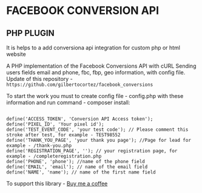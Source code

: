 # FACEBOOK CONVERSION API 
## PHP PLUGIN
It is helps to a add conversiona api integration for custom php or html website

A PHP implementation of the Facebook Conversions API with cURL
Sending users fields email and phone, fbc, fbp, geo information, with config file. Update of this repository - ```https://github.com/gilbertocortez/facebook_conversions```

To start the work you must to create config file - config.php with these information and run command - composer install:
 ```//Define the access token, pixel ID, and test event code

define('ACCESS_TOKEN', 'Conversion API Access token');
define('PIXEL_ID', 'Your pixel id');
define('TEST_EVENT_CODE', 'your test code'); // Please comment this stroke after test, for example - TEST98552
define('THANK_YOU_PAGE', 'your thank you page'); //Page for lead for example - /thank-you.php
define('REGISTRATION_PAGE', ''); // your registration page, for example - /completeregistration.php
define('PHONE', 'phone'); //name of the phone field
define('EMAIL', 'email'); // name of the email field
define('NAME', 'name'); // name of the first name field
```

To support this library - [Buy me a coffee](https://www.buymeacoffee.com/karbivskijQ)
